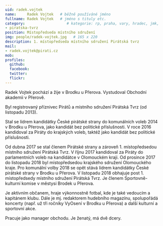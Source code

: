 ```yaml
---
uid: radek.vojtek
name:     Radek Vojtek   # běžně používáné jméno
fullname: Radek Vojtek   # jméno s tituly etc.
category:                   # kategorie: rp, praha, vary, hradec, jmk, senat
- piratska-tvrz
position: Místopředseda místního sdružení
img: people/radek-vojtek.jpg   # 165 x 220
description: 1. místopředseda místního sdružení Pirátská tvrz           # kratký popis, max 160 znaků
mail:
- radek.vojtek@pirati.cz 
mob:        
profiles:
  github:                 
  facebook:       
  twitter:      
  flickr:            
---
```

Radek Vojtek pochází a žije v Brodku u Přerova. Vystudoval Obchodní akademii v Přerově.

Byl registrovaný příznivec Pirátů a místního sdružení Pirátská Tvrz (od listopadu 2013).

Stal se lídrem kandidátky České pirátské strany do komunálních voleb 2014 v Brodku u Přerova, jako kandidát bez politické příslušnosti. V roce 2016 kandidoval za Piráty do krajských voleb, taktéž jako kandidát bez politické příslušnosti.

Od dubna 2017 se stal členem Pirátské strany a zároveň 1. místopředsedou místního sdružení Pirátská Tvrz. V říjnu 2017 kandidoval za Piráty do parlamentních voleb na kandidátce v Olomouckém kraji. Od prosince 2017 do listopadu 2018 byl místopředsedou krajského sdružení Olomouckého kraje. Pro komunální volby 2018 se opět stává lídrem kandidátky České pirátské strany v Brodku u Přerova. V listopadu 2018 obhajuje post 1. místopředsedy místního sdružení Pirátská Tvrz. Je členem Sportovně-kulturní komise v městysi Brodek u Přerova.

Je aktivním občanem, hraje výkonnostně fotbal, kde je také vedoucím a kapitánem klubu. Dále je mj. redaktorem hudebního magazínu, spolupořádá koncerty (např. už tři ročníky VyOsení v Brodku u Přerova) a další kulturní a sportovní akce.

Pracuje jako manager obchodu. Je ženatý, má dvě dcery.
